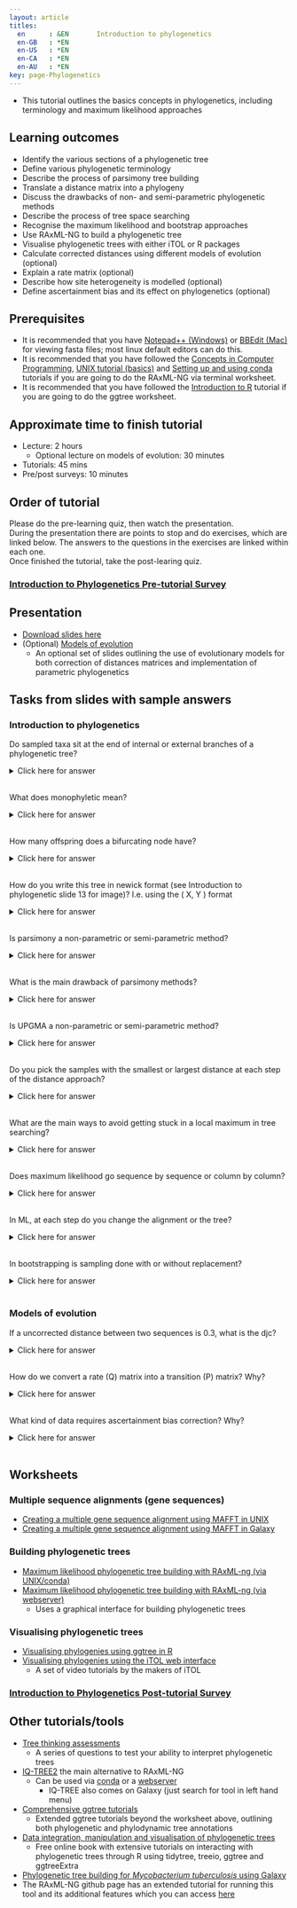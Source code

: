 ```yaml
---
layout: article
titles:
  en      : &EN       Introduction to phylogenetics
  en-GB   : *EN
  en-US   : *EN
  en-CA   : *EN
  en-AU   : *EN
key: page-Phylogenetics
---
```



* This tutorial outlines the basics concepts in phylogenetics, including terminology and maximum likelihood approaches<br />

## Learning outcomes
* Identify the various sections of a phylogenetic tree
* Define various phylogenetic terminology
* Describe the process of parsimony tree building
* Translate a distance matrix into a phylogeny
* Discuss the drawbacks of non- and semi-parametric phylogenetic methods
* Describe the process of tree space searching
* Recognise the maximum likelihood and bootstrap approaches
* Use RAxML-NG to build a phylogenetic tree
* Visualise phylogenetic trees with either iTOL or R packages
* Calculate corrected distances using different models of evolution (optional)
* Explain a rate matrix (optional)
* Describe how site heterogeneity is modelled (optional)
* Define ascertainment bias and its effect on phylogenetics (optional)

## Prerequisites
* It is recommended that you have [Notepad++ (Windows)](https://notepad-plus-plus.org/downloads/) or [BBEdit (Mac)](https://www.barebones.com/products/bbedit/) for viewing fasta files; most linux default editors can do this.
* It is recommended that you have followed the [Concepts in Computer Programming](https://conmeehan.github.io/PathogenDataCourse/ConceptsInComputerProgramming), [UNIX tutorial (basics)](https://conmeehan.github.io/UNIXtutorial) and [Setting up and using conda](https://conmeehan.github.io/PathogenDataCourse/Worksheets/CondaInstallAndUse) tutorials if you are going to do the RAxML-NG via terminal worksheet.
* It is recommended that you have followed the [Introduction to R](https://conmeehan.github.io/PathogenDataCourse/IntroToR) tutorial if you are going to do the ggtree worksheet.

## Approximate time to finish tutorial
* Lecture: 2 hours
	* Optional lecture on models of evolution: 30 minutes
* Tutorials: 45 mins
* Pre/post surveys: 10 minutes

## Order of tutorial

Please do the pre-learning quiz, then watch the presentation. <br />
During the presentation there are points to stop and do exercises, which are linked below. The answers to the questions in the exercises are linked within each one.<br />
Once finished the tutorial, take the post-learing quiz.<br />

### <a href="https://ntusurvey.onlinesurveys.ac.uk/introduction-to-phylogenetics-pre-tutorial-survey" target="_blank">Introduction to Phylogenetics Pre-tutorial Survey</a>


## Presentation
* [Download slides here](https://conmeehan.github.io/PathogenDataCourse/SlideSets/IntroToPhylogenetics.pptx)
* (Optional) [Models of evolution](https://conmeehan.github.io/PathogenDataCourse/SlideSets/ModelsOfEvolution.pptx)
	* An optional set of slides outlining the use of evolutionary models for both correction of distances matrices and implementation of parametric phylogenetics

## Tasks from slides with sample answers
### Introduction to phylogenetics
Do sampled taxa sit at the end of internal or external branches of a phylogenetic tree?

<details><summary>Click here for answer</summary>

External

</details><br />

What does monophyletic mean?

<details><summary>Click here for answer</summary>

A group of taxa that contains an ancestor and all its descendants

</details><br />

How many offspring does a bifurcating node have?

<details><summary>Click here for answer</summary>

2

</details><br />

How do you write this tree in newick format (see Introduction to phylogenetic slide 13 for image)?
I.e. using the ( X, Y ) format

<details><summary>Click here for answer</summary>

(((D,C),B),A)

</details><br />

Is parsimony a non-parametric or semi-parametric method?

<details><summary>Click here for answer</summary>

Non-parametric

</details><br />

What is the main drawback of parsimony methods?

<details><summary>Click here for answer</summary>

Cannot account for convergent evolution

</details><br />

Is UPGMA a non-parametric or semi-parametric method?

<details><summary>Click here for answer</summary>

Semi-parametric

</details><br />

Do you pick the samples with the smallest or largest distance at each step of the distance approach?

<details><summary>Click here for answer</summary>

Smallest

</details><br />

What are the main ways to avoid getting stuck in a local maximum in tree searching?

<details><summary>Click here for answer</summary>

* Multiple starting points
* Multiple searches at once; can switch between searching chains
* Allow large and small rearrangements
* Allow some steps backwards to try improve score


</details><br />

Does maximum likelihood go sequence by sequence or column by column?

<details><summary>Click here for answer</summary>

Column by column

</details><br />

In ML, at each step do you change the alignment or the tree?

<details><summary>Click here for answer</summary>

Tree

</details><br />

In bootstrapping is sampling done with or without replacement?

<details><summary>Click here for answer</summary>

With replacement

</details><br />

### Models of evolution
If a uncorrected distance between two sequences is 0.3, what is the djc? 

<details><summary>Click here for answer</summary>

* djc=-3/4ln(1-4/3D)
* djc=-3/4ln(1-(4/3) * (0.3))
* djc=0.383

</details><br />

How do we convert a rate (Q) matrix into a transition (P) matrix?
Why?

<details><summary>Click here for answer</summary>

Get the matrix exponential of the Q matrix. We can then know the probability of one nucleotide changing to another.

</details><br />

What kind of data requires ascertainment bias correction?
Why?

<details><summary>Click here for answer</summary>

SNP data because it does not contain invariant (constant) sites and so the branch lengths will likely be wrong.

</details><br />

## Worksheets
### Multiple sequence alignments (gene sequences)
* [Creating a multiple gene sequence alignment using MAFFT in UNIX](https://conmeehan.github.io/PathogenDataCourse/Worksheets/AligningSequences_Mafft_UNIX)
* [Creating a multiple gene sequence alignment using MAFFT in Galaxy](https://conmeehan.github.io/PathogenDataCourse/Worksheets/AligningSequences_Mafft_Galaxy)

### Building phylogenetic trees
* [Maximum likelihood phylogenetic tree building with RAxML-ng (via UNIX/conda)](https://conmeehan.github.io/PathogenDataCourse/Worksheets/MLPhylogenetics_RAxML-NG)
* [Maximum likelihood phylogenetic tree building with RAxML-ng (via webserver)](https://conmeehan.github.io/PathogenDataCourse/Worksheets/MLPhylogenetics_RAxML-NG_Web)
  * Uses a graphical interface for building phylogenetic trees

### Visualising phylogenetic trees
* [Visualising phylogenies using ggtree in R](https://conmeehan.github.io/PathogenDataCourse/Worksheets/VisualisePhylogenetics_ggtree)
* [Visualising phylogenies using the iTOL web interface](https://itol.embl.de/video_tutorial.cgi)
  * A set of video tutorials by the makers of iTOL


### <a href="https://ntusurvey.onlinesurveys.ac.uk/introduction-to-phylogenetics-post-tutorial-survey" target="_blank">Introduction to Phylogenetics Post-tutorial Survey</a>



## Other tutorials/tools
* [Tree thinking assessments](https://www.ebi.ac.uk/sites/ebi.ac.uk/files/content.ebi.ac.uk/materials/2014/140602_prague/tree_thinking_tests.pdf)
  * A series of questions to test your ability to interpret phylogenetic trees
* [IQ-TREE2](http://www.iqtree.org/) the main alternative to RAxML-NG
  * Can be used via [conda](https://anaconda.org/bioconda/iqtree) or a [webserver](http://iqtree.cibiv.univie.ac.at/)
    * IQ-TREE also comes on Galaxy (just search for tool in left hand menu)
* [Comprehensive ggtree tutorials](https://guangchuangyu.github.io/ggtree-book/short-introduction-to-r.html)
	* Extended ggtree tutorials beyond the worksheet above, outlining both phylogenetic and phylodynamic tree annotations
* [Data integration, manipulation and visualisation of phylogenetic trees](https://yulab-smu.top/treedata-book/index.html)	
	* Free online book with extensive tutorials on interacting with phylogenetic trees through R using tidytree, treeio, ggtree and ggtreeExtra
* [Phylogenetic tree building for *Mycobacterium tuberculosis* using Galaxy](https://training.galaxyproject.org/training-material/topics/evolution/tutorials/mtb_phylogeny/tutorial.html)  
* The RAxML-NG github page has an extended tutorial for running this tool and its additional features which you can access [here](https://github.com/amkozlov/raxml-ng/wiki/Tutorial)
